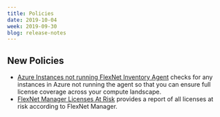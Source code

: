 ```yaml
---
title: Policies
date: 2019-10-04
week: 2019-09-30
blog: release-notes
---
```


## New Policies

* [Azure Instances not running FlexNet Inventory Agent](https://github.com/rightscale/policy_templates/blob/master/compliance/azure/instances_without_fnm_agent/README.md) checks for any instances in Azure not running the agent so that you can ensure full license coverage across your compute landscape.
* [FlexNet Manager Licenses At Risk](https://github.com/rightscale/policy_templates/blob/master/compliance/fnms/fnms_licenses_at_risk/README.md) provides a report of all licenses at risk according to FlexNet Manager.
